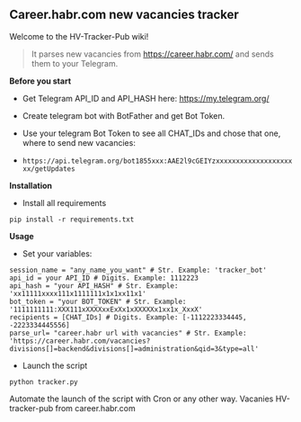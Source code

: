 ## Career.habr.com new vacancies tracker 
Welcome to the HV-Tracker-Pub wiki!

>It parses new vacancies from https://career.habr.com/ and sends them to your Telegram.

<b>Before you start</b>

- Get Telegram API_ID and API_HASH here: https://my.telegram.org/

- Create telegram bot with BotFather and get Bot Token.

- Use your telegram Bot Token to see all CHAT_IDs and chose that one, where to send new vacancies:

- ```https://api.telegram.org/bot1855xxx:AAE2l9cGEIYzxxxxxxxxxxxxxxxxxxxxx/getUpdates```

<b>Installation</b>

- Install all requirements

```
pip install -r requirements.txt
```

<b>Usage</b>

- Set your variables:

```
session_name = "any_name_you_want" # Str. Example: 'tracker_bot'
api_id = your API_ID # Digits. Example: 1112223
api_hash = "your API_HASH" # Str. Example: 'xx11111xxxx111x1111111x1x1xx11x1'
bot_token = "your BOT_TOKEN" # Str. Example: '1111111111:XXX111xXXXXxxExXx1xXXXXXx1xx1x_XxxX'
recipients = [CHAT_IDs] # Digits. Example: [-1112223334445, -2223334445556]
parse_url= "career.habr url with vacancies" # Str. Example: 'https://career.habr.com/vacancies?divisions[]=backend&divisions[]=administration&qid=3&type=all'
```

- Launch the script
```
python tracker.py
```

Automate the launch of the script with Cron or any other way. Vacanies HV-tracker-pub from career.habr.com
